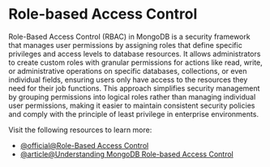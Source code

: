 # Role-based Access Control

Role-Based Access Control (RBAC) in MongoDB is a security framework that manages user permissions by assigning roles that define specific privileges and access levels to database resources. It allows administrators to create custom roles with granular permissions for actions like read, write, or administrative operations on specific databases, collections, or even individual fields, ensuring users only have access to the resources they need for their job functions. This approach simplifies security management by grouping permissions into logical roles rather than managing individual user permissions, making it easier to maintain consistent security policies and comply with the principle of least privilege in enterprise environments.

Visit the following resources to learn more:

- [@official@Role-Based Access Control](http://www.mongodb.com/docs/manual/core/authorization/)
- [@article@Understanding MongoDB Role-based Access Control](https://medium.com/mongodb/understanding-mongodb-role-based-access-control-rbac-in-action-a-step-by-step-guide-8c679241f8b6)